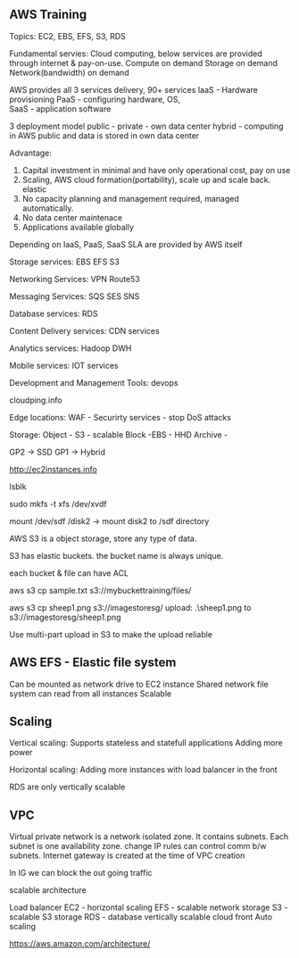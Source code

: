 
AWS Training
------------
Topics: EC2, EBS, EFS, S3, RDS

Fundamental servies: Cloud computing, below services are provided through internet & pay-on-use.
Compute on demand
Storage on demand
Network(bandwidth) on demand

AWS provides all 3 services delivery, 90+ services
IaaS - Hardware provisioning
PaaS - configuring hardware, OS,  
SaaS - application software

3 deployment model
public - 
private - own data center
hybrid -  computing in AWS public and data is stored in own data center

Advantage:
1. Capital investment in minimal and have only operational cost, pay on use
2. Scaling, AWS cloud formation(portability), scale up and scale back. elastic
3. No capacity planning and management required, managed automatically.
4. No data center maintenace
5. Applications available globally

Depending on IaaS, PaaS, SaaS SLA are provided by AWS itself

Storage services:
EBS
EFS
S3

Networking Services:
VPN
Route53

Messaging Services:
SQS 
SES 
SNS

Database services:
RDS

Content Delivery services:
CDN services

Analytics services:
Hadoop
DWH

Mobile services:
IOT services

Development and Management Tools:
devops

cloudping.info

Edge locations:
WAF - Securirty services - stop DoS attacks


Storage:
Object - S3 - scalable
Block -EBS - HHD
Archive - 

GP2 -> SSD
GP1 -> Hybrid

http://ec2instances.info

lsblk

sudo mkfs -t xfs /dev/xvdf

mount /dev/sdf /disk2 -> mount disk2 to /sdf directory


AWS S3 is a object storage, store any type of data. 

S3 has elastic buckets. the bucket name is always unique.

each bucket & file can have ACL

aws s3 cp sample.txt s3://mybuckettraining/files/

aws s3 cp sheep1.png s3://imagestoresg/
upload: .\sheep1.png to s3://imagestoresg/sheep1.png


Use multi-part upload in S3 to make the upload reliable

AWS EFS - Elastic file system
-------
Can be mounted as network drive to EC2 instance
Shared network file system can read from all instances
Scalable

Scaling
-------

Vertical scaling: Supports stateless and statefull applications
Adding more power

Horizontal scaling: 
Adding more instances with load balancer in the front

RDS are only vertically scalable

VPC  
---
Virtual private network is a network isolated zone. It contains subnets.
Each subnet is one availability zone. change IP rules can control comm b/w subnets.
Internet gateway is created at the time of VPC creation

In IG we can block the out going traffic




scalable architecture

Load balancer 
EC2 - horizontal scaling
EFS - scalable network storage
S3 - scalable S3 storage
RDS - database vertically scalable
cloud front
Auto scaling

https://aws.amazon.com/architecture/










